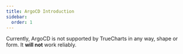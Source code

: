 ```yaml
---
title: ArgoCD Introduction
sidebar:
  order: 1
---
```


Currently, ArgoCD is not supported by TrueCharts in any way, shape or form. It **will not** work reliably.
